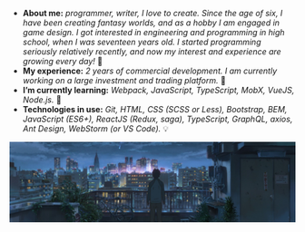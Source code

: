* **About me:** *programmer, writer, I love to create. Since the age of six, I have been creating fantasy worlds, and as a hobby I am engaged in game design. I got interested in engineering and programming in high school, when I was seventeen years old. I started programming seriously relatively recently, and now my interest and experience are growing every day!* 🤔
* **My experience:** *2 years of commercial development.* *I am currently working on a large investment and trading platform.* 🔭
* **I’m currently learning:** *Webpack, JavaScript, TypeScript, MobX, VueJS, Node.js.* 🌱
* **Technologies in use:** *Git, HTML, CSS (SCSS or Less), Bootstrap, BEM, JavaScript (ES6+), ReactJS (Redux, saga), TypeScript, GraphQL, axios, Ant Design, WebStorm (or VS Code).* 💡

<img src="https://raw.githubusercontent.com/gzhel/gzhel/main/images/2.jpg">

<!-- * **Personal project of September:** *landing page application using HTML, SCSS, Material UI, BEM, JavaScript, ReactJS (no "flux").* 💯 -->

<!--
**gzhel/gzhel** is a ✨ _special_ ✨ repository because its `README.md` (this file) appears on your GitHub profile.

Here are some ideas to get you started:

- 🔭 I’m currently working on ...
- 🌱 I’m currently learning ...
- 👯 I’m looking to collaborate on ...
- 🤔 I’m looking for help with ...
- 💬 Ask me about ...
- 📫 How to reach me: ...
- 😄 Pronouns: ...
- ⚡ Fun fact: ...
-->
